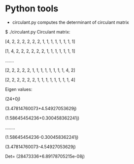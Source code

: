 # Python tools



* circulant.py computes the determinant of circulant matrix

$ ./circulant.py 
Circulant matrix:

[4, 2, 2, 2, 2, 2, 2, 1, 1, 1, 1, 1, 1, 1, 1]

[1, 4, 2, 2, 2, 2, 2, 2, 1, 1, 1, 1, 1, 1, 1]

.......

[2, 2, 2, 2, 2, 1, 1, 1, 1, 1, 1, 1, 1, 4, 2]

[2, 2, 2, 2, 2, 2, 1, 1, 1, 1, 1, 1, 1, 1, 4]

Eigen values:

(24+0j)

(3.47814760073+4.54927053629j)

(1.58645454236+0.300458362241j)

........

(1.58645454236-0.300458362241j)

(3.47814760073-4.54927053629j)

Det= (28473336+6.89178705215e-08j)



